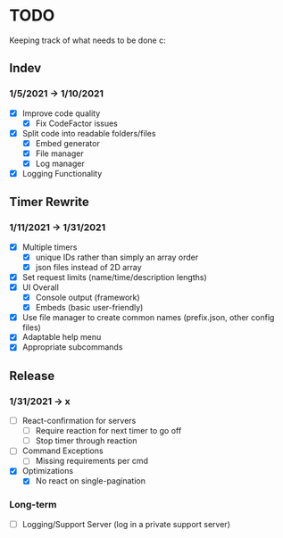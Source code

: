 # TODO

Keeping track of what needs to be done c:

## Indev

### 1/5/2021 → 1/10/2021

- [x] Improve code quality
  - [x] Fix CodeFactor issues
- [x] Split code into readable folders/files
  - [x] Embed generator
  - [x] File manager
  - [x] Log manager
- [x] Logging Functionality

## Timer Rewrite

### 1/11/2021 → 1/31/2021

- [x] Multiple timers
  - [x] unique IDs rather than simply an array order
  - [x] json files instead of 2D array
- [x] Set request limits (name/time/description lengths)
- [x] UI Overall
  - [x] Console output (framework)
  - [x] Embeds (basic user-friendly)
- [x] Use file manager to create common names (prefix.json, other config files)
- [x] Adaptable help menu
- [x] Appropriate subcommands

## Release

### 1/31/2021 → x

- [ ] React-confirmation for servers
  - [ ] Require reaction for next timer to go off
  - [ ] Stop timer through reaction
- [ ] Command Exceptions
  - [ ] Missing requirements per cmd
- [x] Optimizations
  - [x] No react on single-pagination

### Long-term

- [ ] Logging/Support Server (log in a private support server)
